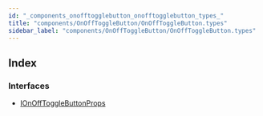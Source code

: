 ```yaml
---
id: "_components_onofftogglebutton_onofftogglebutton_types_"
title: "components/OnOffToggleButton/OnOffToggleButton.types"
sidebar_label: "components/OnOffToggleButton/OnOffToggleButton.types"
---
```


## Index

### Interfaces

* [IOnOffToggleButtonProps](../interfaces/_components_onofftogglebutton_onofftogglebutton_types_.ionofftogglebuttonprops.md)
